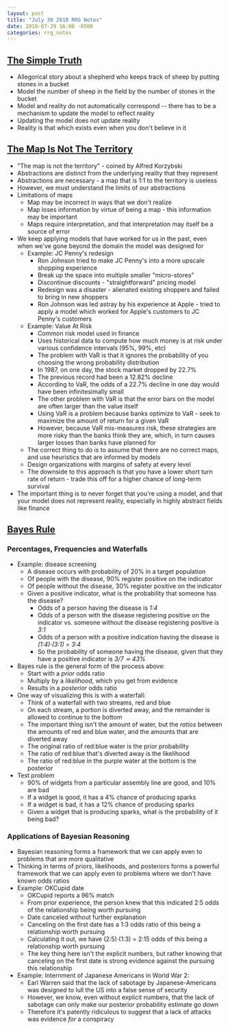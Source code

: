 ```yaml
---
layout: post
title: "July 30 2018 RRG Notes"
date: 2018-07-29 16:00 -0500
categories: rrg_notes
---
```


## [The Simple Truth](http://yudkowsky.net/rational/the-simple-truth/)

* Allegorical story about a shepherd who keeps track of sheep by putting stones in a bucket
* Model the number of sheep in the field by the number of stones in the bucket
* Model and reality do not automatically correspond -- there has to be a mechanism to update the model to reflect reality
* Updating the model does not update reality
* Reality is that which exists even when you don't believe in it

## [The Map Is Not The Territory](https://fs.blog/2015/11/map-and-territory/)

* "The map is not the territory" - coined by Alfred Korzybski
* Abstractions are distinct from the underlying reality that they represent
* Abstractions are necessary - a map that is 1:1 to the territory is useless
* However, we must understand the limits of our abstractions
* Limitations of maps
    * Map may be incorrect in ways that we don't realize
    * Map loses information by virtue of being a map - this information may be important
    * Maps require interpretation, and that interpretation may itself be a source of error
* We keep applying models that have worked for us in the past, even when we've gone beyond the domain the model was designed for
    * Example: JC Penny's redesign
        * Ron Johnson tried to make JC Penny's into a more upscale shopping experience
        * Break up the space into multiple smaller "micro-stores"
        * Discontinue discounts - "straightforward" pricing model
        * Redesign was a disaster - alienated existing shoppers and failed to bring in new shoppers
        * Ron Johnson was led astray by his experience at Apple - tried to apply a model which worked for Apple's customers to JC Penny's customers
    * Example: Value At Risk
        * Common risk model used in finance
        * Uses historical data to compute how much money is at risk under various confidence intervals (95%, 99%, etc)
        * The problem with VaR is that it ignores the probability of you choosing the wrong probability distribution
        * In 1987, on one day, the stock market dropped by 22.7%
        * The previous record had been a 12.82% decline
        * According to VaR, the odds of a 22.7% decline in one day would have been infinitesimally small
        * The other problem with VaR is that the error bars on the model are often larger than the value itself
        * Using VaR is a problem because banks optimize to VaR - seek to maximize the amount of return for a given VaR
        * However, because VaR mis-measures risk, these strategies are more risky than the banks think they are, which, in turn causes larger losses than banks have planned for
    * The correct thing to do is to assume that there are no correct maps, and use heuristics that are informed by models
    * Design organizations with margins of safety at every level
    * The downside to this approach is that you have a lower short turn rate of return - trade this off for a higher chance of long-term survival
* The important thing is to never forget that you're using a model, and that your model does not represent reality, especially in highly abstract fields like finance

## [Bayes Rule](https://arbital.com/p/bayes_rule/?l=693)

### Percentages, Frequencies and Waterfalls

* Example: disease screening
    * A disease occurs with probability of 20% in a target population
    * Of people with the disease, 90% register positive on the indicator
    * Of people without the disease, 30% register positive on the indicator
    * Given a positive indicator, what is the probability that someone has the disease?
        * Odds of a person having the disease is _1:4_
        * Odds of a person with the disease registering positive on the indicator vs. someone without the disease registering positive is _3:1_
        * Odds of a person with a positive indication having the disease is _(1:4)·(3:1) = 3:4_
        * So the probability of someone having the disease, given that they have a positive indicator is _3/7 ⋍ 43%_
* Bayes rule is the general form of the process above:
    * Start with a _prior_ odds ratio
    * Multiply by a _likelihood_, which you get from evidence
    * Results in a _posterior_ odds ratio
* One way of visualizing this is with a waterfall:
    * Think of a waterfall with two streams, red and blue
    * On each stream, a portion is diverted away, and the remainder is allowed to continue to the bottom
    * The important thing isn't the amount of water, but the _ratios_ between the amounts of red and blue water, and the amounts that are diverted away
    * The original ratio of red:blue water is the prior probability
    * The ratio of red:blue that's diverted away is the likelihood
    * The ratio of red:blue in the purple water at the bottom is the posterior
* Test problem
    * 90% of widgets from a particular assembly line are good, and 10% are bad
    * If a widget is good, it has a 4% chance of producing sparks
    * If a widget is bad, it has a 12% chance of producing sparks
    * Given a widget that is producing sparks, what is the probability of it being bad?

### Applications of Bayesian Reasoning

* Bayesian reasoning forms a framework that we can apply even to problems that are more qualitative
* Thinking in terms of priors, likelihoods, and posteriors forms a powerful framework that we can apply even to problems where we don't have known odds ratios
* Example: OKCupid date
    * OKCupid reports a 96% match
    * From prior experience, the person knew that this indicated 2:5 odds of the relationship being worth pursuing
    * Date canceled without further explanation
    * Canceling on the first date has a 1:3 odds ratio of this being a relationship worth pursuing
    * Calculating it out, we have (2:5)·(1:3) = 2:15 odds of this being a relationship worth pursuing
    * The key thing here isn't the explicit numbers, but rather knowing that canceling on the first date is strong evidence against the pursuing this relationship
* Example: Internment of Japanese Americans in World War 2:
    * Earl Warren said that the lack of sabotage by Japanese-Americans was designed to lull the US into a false sense of security
    * However, we know, even without explicit numbers, that the lack of sabotage can only make our posterior probability estimate go _down_
    * Therefore it's patently ridiculous to suggest that a lack of attacks was evidence _for_ a conspiracy 
